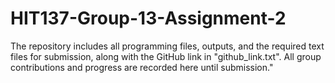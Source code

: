 # HIT137-Group-13-Assignment-2
The repository includes all programming files, outputs, and the required text files for submission, along with the GitHub link in "github_link.txt". All group contributions and progress are recorded here until submission."
